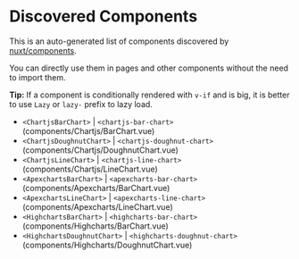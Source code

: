 # Discovered Components

This is an auto-generated list of components discovered by [nuxt/components](https://github.com/nuxt/components).

You can directly use them in pages and other components without the need to import them.

**Tip:** If a component is conditionally rendered with `v-if` and is big, it is better to use `Lazy` or `lazy-` prefix to lazy load.

- `<ChartjsBarChart>` | `<chartjs-bar-chart>` (components/Chartjs/BarChart.vue)
- `<ChartjsDoughnutChart>` | `<chartjs-doughnut-chart>` (components/Chartjs/DoughnutChart.vue)
- `<ChartjsLineChart>` | `<chartjs-line-chart>` (components/Chartjs/LineChart.vue)
- `<ApexchartsBarChart>` | `<apexcharts-bar-chart>` (components/Apexcharts/BarChart.vue)
- `<ApexchartsLineChart>` | `<apexcharts-line-chart>` (components/Apexcharts/LineChart.vue)
- `<HighchartsBarChart>` | `<highcharts-bar-chart>` (components/Highcharts/BarChart.vue)
- `<HighchartsDoughnutChart>` | `<highcharts-doughnut-chart>` (components/Highcharts/DoughnutChart.vue)
